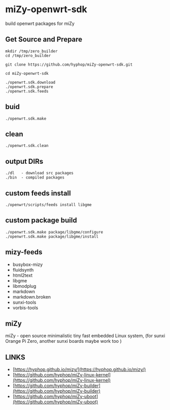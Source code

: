 # miZy-openwrt-sdk

build openwrt packages for miZy

## Get Source and Prepare

    mkdir /tmp/zero_builder
    cd /tmp/zero_builder
    
    git clone https://github.com/hyphop/miZy-openwrt-sdk.git
    
    cd miZy-openwrt-sdk
    
    ./openwrt.sdk.download
    ./openwrt.sdk.prepare
    ./openwrt.sdk.feeds

## buid

    ./openwrt.sdk.make

## clean

    ./openwrt.sdk.clean

## output DIRs

    ./dl   - download src packages
    ./bin  - compiled packages

## custom feeds install

    ./openwrt/scripts/feeds install libgme

## custom package build

    ./openwrt.sdk.make package/libgme/configure
    ./openwrt.sdk.make package/libgme/install

## mizy-feeds

* busybox-mizy
* fluidsynth
* html2text
* libgme
* libmodplug
* markdown
* markdown.broken
* sunxi-tools
* vorbis-tools

## miZy 
 
miZy - open source minimalistic tiny fast embedded Linux system, (for sunxi Orange Pi Zero, another sunxi boards maybe work too )

## LINKS

- [https://hyphop.github.io/mizy/](https://hyphop.github.io/mizy/)
- [https://github.com/hyphop/miZy-linux-kernel](https://github.com/hyphop/miZy-linux-kernel)
- [https://github.com/hyphop/miZy-builder](https://github.com/hyphop/miZy-builder)
- [https://github.com/hyphop/miZy-uboot](https://github.com/hyphop/miZy-uboot)
